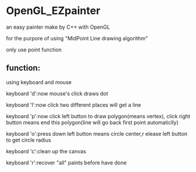# OpenGL_EZpainter
an easy painter make by C++ with OpenGL

for the purpore of using "MidPoint Line drawing algorithm"

only use point function

function:
---
using keyboard and mouse

keyboard 'd':now mouse's click draws dot

keyboard 'l':now click two different places will get a line

keyboard 'p':now click left button to draw polygon(means vertex), click right button means end this polygon(line will go back first point automaticlly)

keyboard 'o':press down left button means circle center,r elease left button to get circle radius

keyboard 'c':clean up the canvas

keyboard 'r':recover "all" paints before have done
